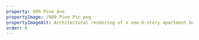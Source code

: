 ```yaml
---
property: 909 Pine Ave
propertyImage: /909 Pine Pic.png
propertyImageAlt: Architectural rendering of a new 6-story apartment building.
order: 6
---
```


